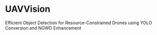 # UAVVision
Efficient Object Detection for Resource-Constrained Drones using YOLO Conversion and NGWD Enhancement
